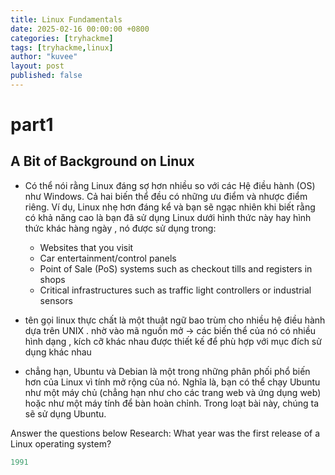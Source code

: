 ```yaml
--- 
title: Linux Fundamentals
date: 2025-02-16 00:00:00 +0800
categories: [tryhackme]
tags: [tryhackme,linux]
author: "kuvee"
layout: post
published: false
---
```



# part1


## A Bit of Background on Linux

- Có thể nói rằng Linux đáng sợ hơn nhiều so với các Hệ điều hành (OS) như Windows. Cả hai biến thể đều có những ưu điểm và nhược điểm riêng. Ví dụ, Linux nhẹ hơn đáng kể và bạn sẽ ngạc nhiên khi biết rằng có khả năng cao là bạn đã sử dụng Linux dưới hình thức này hay hình thức khác hàng ngày , nó được sử dụng trong: 

    - Websites that you visit
    - Car entertainment/control panels
    - Point of Sale (PoS) systems such as checkout tills and registers in shops
    - Critical infrastructures such as traffic light controllers or industrial sensors

- tên gọi linux thực chất là một thuật ngữ bao trùm cho nhiều hệ điều hành dựa trên UNIX . nhờ vào mã nguồn mở -> các biến thể của nó có nhiều hình dạng , kích cỡ khác nhau được thiết kế để phù hợp với mục đích sử dụng khác nhau
- chẳng hạn, Ubuntu và Debian là một trong những phân phối phổ biến hơn của Linux vì tính mở rộng của nó. Nghĩa là, bạn có thể chạy Ubuntu như một máy chủ (chẳng hạn như cho các trang web và ứng dụng web) hoặc như một máy tính để bàn hoàn chỉnh. Trong loạt bài này, chúng ta sẽ sử dụng Ubuntu.

Answer the questions below
Research: What year was the first release of a Linux operating system?

```cs
1991
```


